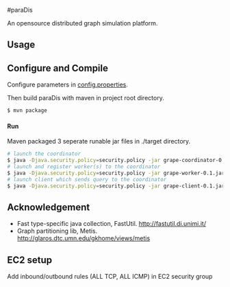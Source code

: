 #paraDis

An opensource distributed graph simulation platform.


## Usage


## Configure and Compile
Configure parameters in [config.properties](https://github.com/songqi1990/paraDis/tree/master/src/main/resources/config.properties).

Then build paraDis with maven in project root directory.
```sh
$ mvn package
```
#### Run

Maven packaged 3 seperate runable jar files in ./target directory.

```sh
# launch the coordinator
$ java -Djava.security.policy=security.policy -jar grape-coordinator-0.1.jar
# launch and register worker(s) to the coordinator
$ java -Djava.security.policy=security.policy -jar grape-worker-0.1.jar COORDINATOR_IP
# launch client which sends query to the coordinator
$ java -Djava.security.policy=security.policy -jar grape-client-0.1.jar COORDINATOR_IP
```

## Acknowledgement

- Fast type-specific java collection, FastUtil. http://fastutil.di.unimi.it/
- Graph partitioning lib, Metis. http://glaros.dtc.umn.edu/gkhome/views/metis

## EC2 setup

Add inbound/outbound rules (ALL TCP, ALL ICMP) in EC2 security group 
